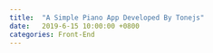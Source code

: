 ```yaml
---
title:  "A Simple Piano App Developed By Tonejs"
date:   2019-6-15 10:00:00 +0800
categories: Front-End
---
```


